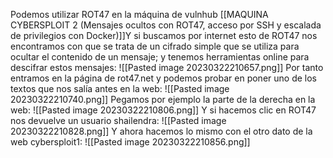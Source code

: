 Podemos utilizar ROT47 en la máquina de vulnhub [[MAQUINA CYBERSPLOIT 2 (Mensajes ocultos con ROT47, acceso por SSH y escalada de privilegios con Docker)]]Y si buscamos por internet esto de ROT47 nos encontramos con que se trata de un cifrado simple que se utiliza para ocultar el contenido de un mensaje; y tenemos herramientas online para descifrar estos mensajes:
![[Pasted image 20230322210657.png]]
Por tanto entramos en la página de rot47.net y podemos probar en poner uno de los textos que nos salía antes en la web:
![[Pasted image 20230322210740.png]]
Pegamos por ejemplo la parte de la derecha en la web:
![[Pasted image 20230322210806.png]]
Y si hacemos clic en ROT47 nos devuelve un usuario shailendra:
![[Pasted image 20230322210828.png]]
Y ahora hacemos lo mismo con el otro dato de la web cybersploit1:
![[Pasted image 20230322210856.png]]
